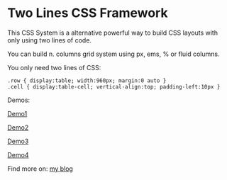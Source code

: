 # Two Lines CSS Framework

This CSS System is a alternative powerful way to build CSS layouts with only using two lines of code.

You can build n. columns grid system using px, ems, % or fluid columns.

You only need two lines of CSS:

```
.row { display:table; width:960px; margin:0 auto }
.cell { display:table-cell; vertical-align:top; padding-left:10px }
```

Demos:

[Demo1](demo.html)

[Demo2](demo1.html)

[Demo3](demo2.html)

[Demo4](demo3.html)

Find more on: [my blog](http://www.vcarrer.com/2010/10/two-lines-css-framework.html)
